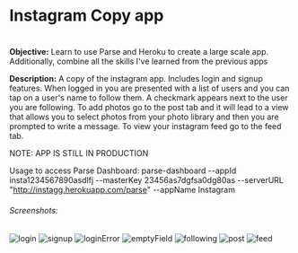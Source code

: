 # Instagram Copy app
# 
**Objective:** Learn to use Parse and Heroku to create a large scale app.  Additionally, combine all the skills I've learned from the previous apps

**Description:** A copy of the instagram app.  Includes login and signup features.  When logged in you are presented with a list of users and you can tap on a user's name to follow them.  A checkmark appears next to the user you are following.  To add photos go to the post tab and it will lead to a view that allows you to select photos from your photo library and then you are prompted to write a message.  To view your instagram feed go to the feed tab.


NOTE: APP IS STILL IN PRODUCTION 

Usage to access Parse Dashboard: parse-dashboard --appId insta1234567890asdlfj --masterKey 23456as7dgfsa0dg80as --serverURL "http://instagg.herokuapp.com/parse" --appName Instagram
###### Screenshots:
![login](./Screenshots/login.png?raw=true "login")
![signup](./Screenshots/signup.png?raw=true "signup")
![loginError](./Screenshots/loginError.png?raw=true "loginError")
![emptyField](./Screenshots/emptyField.png?raw=true "emptyField")
![following](./Screenshots/following.png?raw=true "emptyField")
![post](./Screenshots/post.png?raw=true "emptyField")
![feed](./Screenshots/feed.png?raw=true "emptyField")

